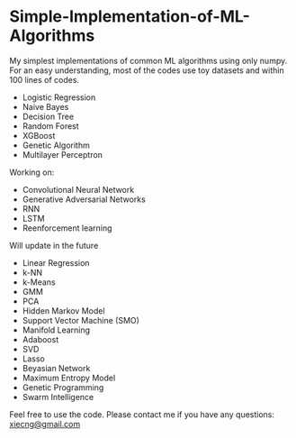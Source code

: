 # Simple-Implementation-of-ML-Algorithms
My simplest implementations of common ML algorithms using only numpy.
For an easy understanding, most of the codes use toy datasets and within 100 lines of codes.

* Logistic Regression
* Naive Bayes
* Decision Tree
* Random Forest
* XGBoost
* Genetic Algorithm
* Multilayer Perceptron

Working on:
* Convolutional Neural Network
* Generative Adversarial Networks
* RNN
* LSTM
* Reenforcement learning

Will update in the future
* Linear Regression
* k-NN
* k-Means
* GMM
* PCA
* Hidden Markov Model
* Support Vector Machine (SMO)
* Manifold Learning
* Adaboost
* SVD
* Lasso
* Beyasian Network
* Maximum Entropy Model
* Genetic Programming
* Swarm Intelligence

Feel free to use the code. Please contact me if you have any questions: xiecng@gmail.com